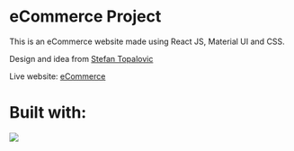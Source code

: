 # eCommerce Project

This is an eCommerce website made using React JS, Material UI and CSS.

Design and idea from [Stefan Topalovic](https://www.stefantopalovic.com/)

Live website: [eCommerce](www.comingsoon.com)
# Built with:

[![](https://skillicons.dev/icons?i=react,materialui,css&perline=3)](https://skillicons.dev)
